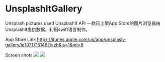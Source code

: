 # UnsplashItGallery
Unsplash pictures used UnsplashIt API
一款已上架App Store的图片浏览器由UnsplashIt提供数据，利用swift语言制作。

App Store Link https://itunes.apple.com/us/app/unsplash-gallery/id1071715146?l=zh&ls=1&mt=8

Screen shots
![](https://github.com/lucifron1994/UnsplashItGallery/1.png)
![](https://github.com/lucifron1994/UnsplashItGallery/2.png)